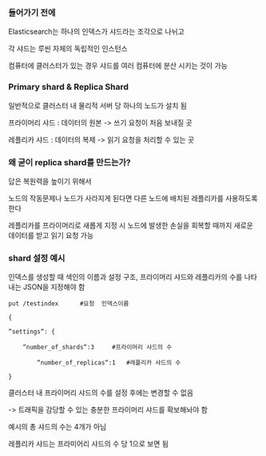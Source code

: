 ### 들어가기 전에

Elasticsearch는 하나의 인덱스가 샤드라는 조각으로 나뉘고

각 샤드는 루씬 자체의 독립적인 인스턴스

컴퓨터에 클러스터가 있는 경우 샤드를 여러 컴퓨터에 분산 시키는 것이 가능


### Primary shard & Replica Shard

일반적으로 클러스터 내 물리적 서버 당 하나의 노드가 설치 됨

프라이머리 샤드 : 데이터의 원본
-> 쓰기 요청이 처음 보내질 곳

레플리카 샤드 : 데이터의 복제 
-> 읽기 요청을 처리할 수 있는 곳


### 왜 굳이 replica shard를 만드는가?

답은 복원력을 높이기 위해서

노드의 작동문제나 노드가 사라지게 된다면 다른 노드에 배치된 레플리카를 사용하도록 한다

레플리카를 프라이머리로 새롭게 지정 시 노드에 발생한 손실을 회복할 때까지 새로운 데이터를 받고 읽기 요청 가능


### shard 설정 예시

인덱스를 생성할 때 색인의 이름과 설정 구조, 프라이머리 샤드와 레플리카의 수를 나타내는 JSON을 지정해야 함


```
put /testindex      #요청  인덱스이름

{ 

“settings“: {

    “number_of_shards“:3     #프라이머리 샤드의 수

        “number_of_replicas“:1   #레플리카 샤드의 수

}
```

클러스터 내 프라이머리 샤드의 수를 설정 후에는 변경할 수 없음

-> 트래픽을 감당할 수 있는 충분한 프라이머리 샤드를 확보해놔야 함

예시의 총 샤드의 수는 4개가 아님

레플리카 샤드는 프라미어리 샤드의 수 당 1으로 보면 됨
